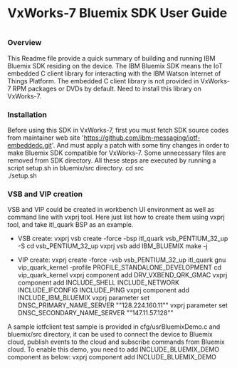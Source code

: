 # ##########################################################
#
# VxWorks-7 Bluemix SDK User Guide
#
# ##########################################################

### Overview

This Readme file provide a quick summary of building and running IBM Bluemix SDK residing on the
device. The IBM Bluemix SDK means the IoT embedded C client library for interacting with the IBM
Watson Internet of Things Platform. The embedded C client library is not provided in VxWorks-7
RPM packages or DVDs by default. Need to install this library on VxWorks-7.

### Installation

Before using this SDK in VxWorks-7, first you must fetch SDK source codes from maintainer web site 'https://github.com/ibm-messaging/iotf-embeddedc.git'. And must apply a patch with some tiny changes in order to make Bluemix SDK compatible for VxWorks-7. Some unnecessary files are removed from SDK directory. All these steps are executed by running a script setup.sh in bluemix/src directory.
    cd src <br>
    ./setup.sh <br>
  
### VSB and VIP creation

VSB and VIP could be created in workbench UI environment as well as command line with vxprj tool. Here just list how to create them using vxprj tool, and take itl_quark BSP as an example.

* VSB create:
        vxprj vsb create -force -bsp itl_quark vsb_PENTIUM_32_up -S
        cd vsb_PENTIUM_32_up
        vxprj vsb add IBM_BLUEMIX
        make -j

* VIP create:
        vxprj create -force -vsb vsb_PENTIUM_32_up itl_quark gnu vip_quark_kernel -profile PROFILE_STANDALONE_DEVELOPMENT
        cd vip_quark_kernel
        vxprj component add DRV_VXBEND_QRK_GMAC
        vxprj component add INCLUDE_SHELL INCLUDE_NETWORK INCLUDE_IFCONFIG INCLUDE_PING
        vxprj component add INCLUDE_IBM_BLUEMIX
        vxprj parameter set DNSC_PRIMARY_NAME_SERVER "\"128.224.160.11\""
        vxprj parameter set DNSC_SECONDARY_NAME_SERVER "\"147.11.57.128\""
        
A sample iotfclient test sample is provided in cfg/usrBluemixDemo.c and bluemix/src directory, it can be used to connect the device to Bluemix cloud, publish events to the cloud and subscribe commands from Bluemix cloud. To enable this demo, you need to add INCLUDE_BLUEMIX_DEMO component as below:
        vxprj component add INCLUDE_BLUEMIX_DEMO


